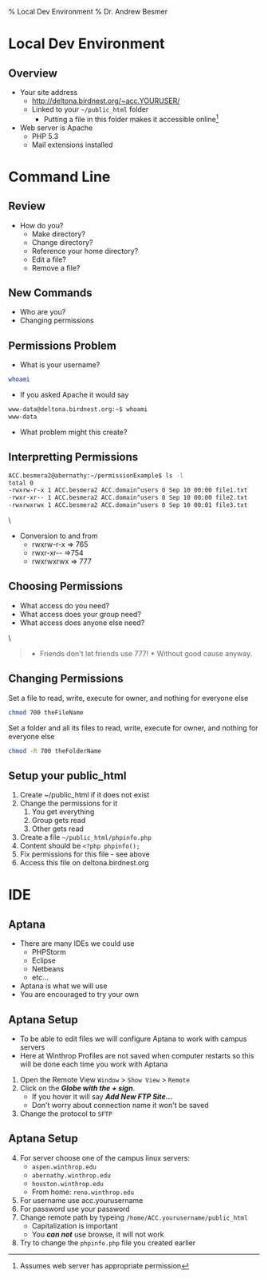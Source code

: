 % Local Dev Environment
% Dr. Andrew Besmer

# Local Dev Environment

## Overview

* Your site address
	* http://deltona.birdnest.org/~acc.YOURUSER/
	* Linked to your `~/public_html` folder
		* Putting a file in this folder makes it accessible online[^permission]
* Web server is Apache
	* PHP 5.3
	* Mail extensions installed

[^permission]: Assumes web server has appropriate permission


# Command Line

## Review

* How do you?
	* Make directory?
	* Change directory?
	* Reference your home directory?
	* Edit a file?
	* Remove a file?

## New Commands

* Who are you?
* Changing permissions

## Permissions Problem

* What is your username?

```bash
whoami
```

* If you asked Apache it would say

```bash
www-data@deltona.birdnest.org:~$ whoami
www-data
```

* What problem might this create?

## Interpretting Permissions

```bash
ACC.besmera2@abernathy:~/permissionExample$ ls -l
total 0
-rwxrw-r-x 1 ACC.besmera2 ACC.domain^users 0 Sep 10 00:00 file1.txt
-rwxr-xr-- 1 ACC.besmera2 ACC.domain^users 0 Sep 10 00:00 file2.txt
-rwxrwxrwx 1 ACC.besmera2 ACC.domain^users 0 Sep 10 00:01 file3.txt
```

\ 

* Conversion to and from
	* rwxrw-r-x => 765
	* rwxr-xr-- =>754
	* rwxrwxrwx => 777

## Choosing Permissions

* What access do you need?
* What access does your group need?
* What access does anyone else need?

\ 

> * Friends don't let friends use 777!
	* Without good cause anyway.

## Changing Permissions

Set a file to read, write, execute for owner, and nothing for everyone else

```bash
chmod 700 theFileName
```

Set a folder and all its files to read, write, execute for owner, and nothing for everyone else

```bash
chmod -R 700 theFolderName
```

## Setup your public_html

1. Create ~/public_html if it does not exist
2. Change the permissions for it
	1. You get everything
	2. Group gets read
	3. Other gets read
3. Create a file `~/public_html/phpinfo.php`
4. Content should be `<?php phpinfo();`
5. Fix permissions for this file - see above
6. Access this file on deltona.birdnest.org


# IDE

## Aptana

* There are many IDEs we could use
	* PHPStorm
	* Eclipse
	* Netbeans
	* etc...
* Aptana is what we will use
* You are encouraged to try your own

## Aptana Setup

* To be able to edit files we will configure Aptana to work with campus servers
* Here at Winthrop Profiles are not saved when computer restarts so this will be done each time you work with Aptana

1. Open the Remote View `Window` > `Show View` > `Remote`
2. Click on the ***Globe with the + sign***.
	* If you hover it will say ***Add New FTP Site...***
	* Don't worry about connection name it won't be saved
3. Change the protocol to `SFTP`

## Aptana Setup

4. For server choose one of the campus linux servers:
	* `aspen.winthrop.edu`
	* `abernathy.winthrop.edu`
	* `houston.winthrop.edu`
	* From home: `reno.winthrop.edu`
5. For username use acc.yourusername 
6. For password use your password
7. Change remote path by typeing `/home/ACC.yourusername/public_html`
	* Capitalization is important
	* You ***can not*** use browse, it will not work
8. Try to change the `phpinfo.php` file you created earlier

